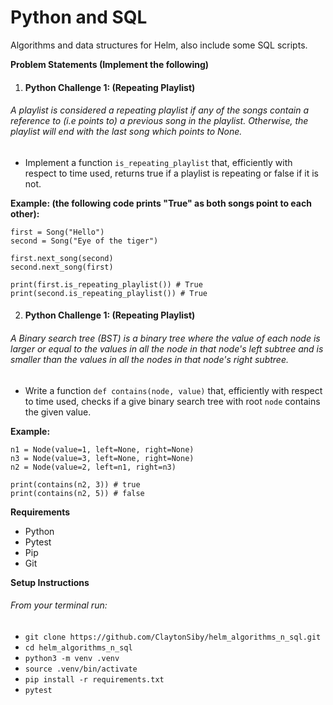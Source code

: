 # Python and SQL
Algorithms and data structures for Helm, also include some SQL scripts.

**Problem Statements (Implement the following)**

1. <h4>Python Challenge 1: (Repeating Playlist)</h4>

<h6>
  A playlist is considered a repeating playlist if any of the songs contain a reference to (i.e points to) a previous song in the playlist. Otherwise, the playlist will end with the last song which points to None.
</h6>

- Implement a function `is_repeating_playlist` that, efficiently with respect to time used, returns true if a playlist is repeating or false if it is not.

**Example: (the following code prints "True" as both songs point to each other):**

```
first = Song("Hello")
second = Song("Eye of the tiger")

first.next_song(second)
second.next_song(first)

print(first.is_repeating_playlist()) # True
print(second.is_repeating_playlist()) # True
```

2. <h4>Python Challenge 1: (Repeating Playlist)</h4>

<h6>
  A Binary search tree (BST) is a binary tree where the value of each node is larger or equal to the values in all the node in that node's left subtree and is smaller than the values in all the nodes in that node's right subtree.
</h6>

- Write a function `def contains(node, value)` that, efficiently with respect to time used, checks if a give binary search tree with root `node` contains the given value.

**Example:**

```
n1 = Node(value=1, left=None, right=None)
n3 = Node(value=3, left=None, right=None)
n2 = Node(value=2, left=n1, right=n3)

print(contains(n2, 3)) # true
print(contains(n2, 5)) # false
```

**Requirements**
- Python
- Pytest
- Pip
- Git

**Setup Instructions**

<h6>From your terminal run: </h6>

- `git clone https://github.com/ClaytonSiby/helm_algorithms_n_sql.git` <br />
- `cd helm_algorithms_n_sql` <br />
- `python3 -m venv .venv` <br />
- `source .venv/bin/activate` <br />
- `pip install -r requirements.txt` <br />
- `pytest` <br />
